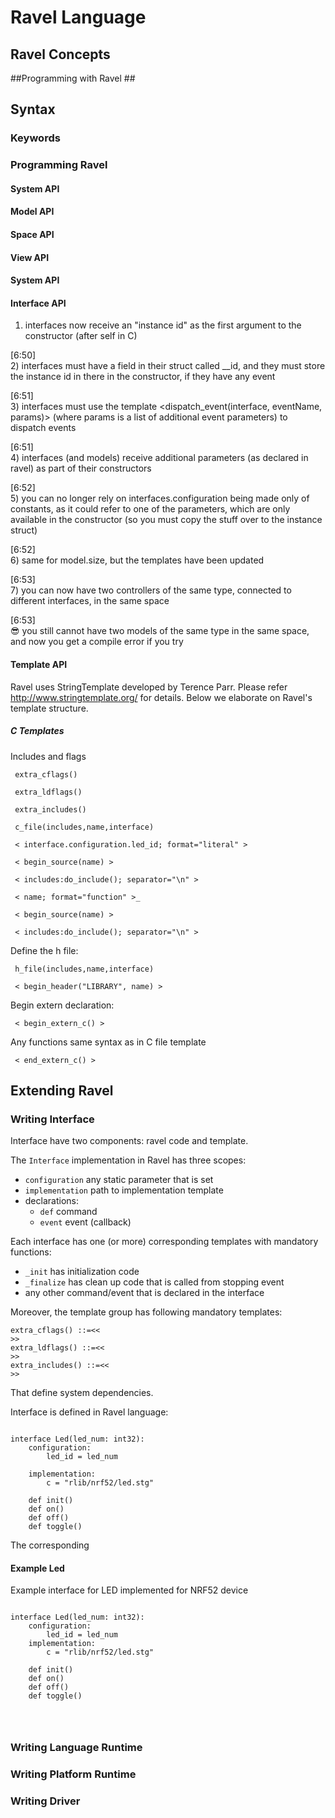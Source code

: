 # Ravel Language #

## Ravel Concepts ##

##Programming with Ravel ##

## Syntax ##

### Keywords ###



### Programming Ravel ###

#### System API ####

#### Model API ####

#### Space API ####

#### View API ####

#### System API ####

#### Interface API ####
1) interfaces now receive an "instance id" as the first argument to the constructor (after self in C)

[6:50]  
2) interfaces must have a field in their struct called __id, and they must store the instance id in there in the constructor, if they have any event

[6:51]  
3) interfaces must use the template <dispatch_event(interface, eventName, params)> (where params is a list of additional event parameters) to dispatch events

[6:51]  
4) interfaces (and models) receive additional parameters (as declared in ravel) as part of their constructors

[6:52]  
5) you can no longer rely on interfaces.configuration being made only of constants, as it could refer to one of the parameters, which are only available in the constructor (so you must copy the stuff over to the instance struct)

[6:52]  
6) same for model.size, but the templates have been updated

[6:53]  
7) you can now have two controllers of the same type, connected to different interfaces, in the same space

[6:53]  
:sunglasses:  you still cannot have two models of the same type in the same space, and now you get a compile error if you try

#### Template API ####
Ravel uses StringTemplate developed by Terence Parr. Please refer http://www.stringtemplate.org/ for details.
Below we elaborate on Ravel's template structure.

##### C Templates ######
Includes and flags 
<pre>
<code> extra_cflags() </code>
</pre>
 
<pre>
<code> extra_ldflags() </code>
</pre>
  
<pre>
<code> extra_includes() </code>
</pre>
   

<pre>
<code> c_file(includes,name,interface)  </code>
</pre>
 
<pre>
<code> < interface.configuration.led_id; format="literal" > </code>
</pre>
 
<pre>
<code> < begin_source(name) > </code>
</pre>

<pre>
<code> < includes:do_include(); separator="\n" > </code>
</pre>
 
<pre>
<code> < name; format="function" >_ </code>
</pre>
 
<pre>
<code> < begin_source(name) > </code>
</pre>
 

 
<pre>
<code> < includes:do_include(); separator="\n" > </code>
</pre>
 
Define the h file:
<pre>
<code> h_file(includes,name,interface)  </code>
</pre>

<pre>
<code> < begin_header("LIBRARY", name) >  </code>
</pre>

Begin extern declaration:

<pre>
<code> < begin_extern_c() > </code>
</pre>
 
Any functions same syntax as in C file template
 
<pre>
<code> < end_extern_c() > </code>
</pre>


## Extending Ravel ##

### Writing Interface ###
Interface have two components: ravel code and template.

The <code>Interface</code> implementation in Ravel has three scopes:
 + <code>configuration</code> any static parameter that is set
 + <code>implementation</code> path to implementation template
 + declarations:
    * <code>def</code> command 
    + <code>event</code>  event (callback)
 
Each interface has one (or more) corresponding templates with mandatory functions:
+ <code>_init</code>  has initialization code
+ <code>_finalize</code> has clean up code that is called from stopping event
+ any other command/event that is declared in the interface

Moreover, the template group has following mandatory templates:
<pre><code>extra_cflags() ::=<<
>>
extra_ldflags() ::=<<
>>
extra_includes() ::=<<
>></code></pre>

That define system dependencies.

Interface is defined in Ravel language:

<pre><code>
interface Led(led_num: int32):
    configuration:
        led_id = led_num
        
    implementation:
        c = "rlib/nrf52/led.stg"

    def init()
    def on()
    def off()
    def toggle()
</code></pre>

The corresponding 

</pre>
</code>


#### Example Led ####
Example interface for LED implemented for NRF52 device

<pre><code>
interface Led(led_num: int32):
    configuration:
        led_id = led_num
    implementation:
        c = "rlib/nrf52/led.stg"

    def init()
    def on()
    def off()
    def toggle()
</code></pre>



<pre><code></code></pre>
<pre><code></code></pre>
<pre><code></code></pre>

### Writing Language Runtime ###

### Writing Platform Runtime ###

### Writing Driver ###
 
 